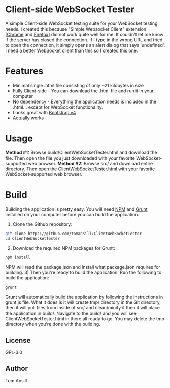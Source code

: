 # Client-side WebSocket Tester
A simple Client-side WebSocket testing suite for your WebSocket testing needs. I created this because "Simple Websocket Client" extension [[Chrome](https://chrome.google.com/webstore/detail/simple-websocket-client/pfdhoblngboilpfeibdedpjgfnlcodoo) and [Firefox](https://addons.mozilla.org/en-US/firefox/addon/simple-websocket-client/)] did not work quite well for me. It couldn't let me know if the server has closed the connection. If I type in the wrong URL and tried to open the connection, it simply opens an alert dialog that says 'undefined'. I need a better WebSocket client than this so I created this one.
# Features
- Minimal single .html file consisting of only ~21 kilobytes in size
- Fully Client-side - You can download the .html file and run it in your computer
- No dependency - Everything the application needs is included in the .html... except for WebSocket functionality.
- Looks great with [Bootstrap v4](getbootstrap.com)
- Actually works

# Usage
**Method #1:** Browse build/ClientWebSocketTester.html and download the file. Then open the file you just downloaded with your favorite WebSocket-supported web browser.
**Method #2:** Browse src/ and download entire directory. Then open the ClientWebSocketTester.html with your favorite WebSocket-supported web browser.

# Build
Building the application is pretty easy. You will need [NPM](https://www.npmjs.com/) and [Grunt](https://gruntjs.com/) installed on your computer before you can build the application.

1) Clone the Github repository:
```sh
git clone https://github.com/tomansill/ClientWebSocketTester
cd ClientWebSocketTester
```
2) Download the required NPM packages for Grunt:
```sh
npm install
```
NPM will read the package.json and install what package.json requires for building.
3) Then you're ready to build the application. Run the following to build the application:
```sh
grunt
```
Grunt will automatically build the application by following the instructions in grunt.js file. What it does is it will create tmp/ directory in the Git directory, then it will pull files from inside of src/ and clean/minify it then it will place the application in build/. Navigate to the build/ and you will see ClientWebSocketTester.html in there all ready to go. You may delete the tmp directory when you're done with the building.

License
----
GPL-3.0

Author
----
Tom Ansill
